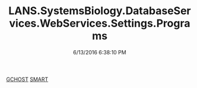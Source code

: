 ﻿---
title: LANS.SystemsBiology.DatabaseServices.WebServices.Settings.Programs
date: 6/13/2016 6:38:10 PM
---

[GCHOST](T-LANS.SystemsBiology.DatabaseServices.WebServices.Settings.Programs.GCHOST.html)
[SMART](T-LANS.SystemsBiology.DatabaseServices.WebServices.Settings.Programs.SMART.html)
